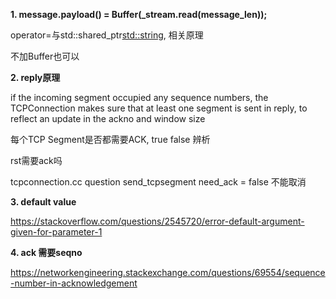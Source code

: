 **1. message.payload() = Buffer(_stream.read(message_len));**

operator=与std::shared_ptr<std::string>, 相关原理

不加Buffer也可以

**2. reply原理**

if the incoming segment occupied any sequence numbers, the TCPConnection makes
sure that at least one segment is sent in reply, to reflect an update in the ackno and
window size

每个TCP Segment是否都需要ACK, true false 辨析

rst需要ack吗

tcpconnection.cc question
send_tcpsegment need_ack = false 不能取消

**3. default value**

https://stackoverflow.com/questions/2545720/error-default-argument-given-for-parameter-1

**4. ack 需要seqno**

https://networkengineering.stackexchange.com/questions/69554/sequence-number-in-acknowledgement
